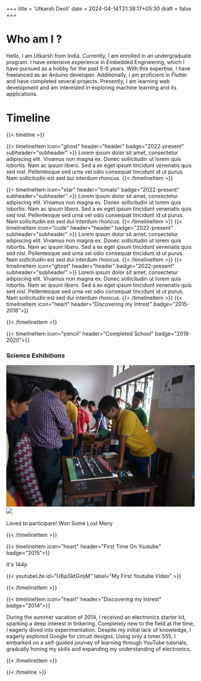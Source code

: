+++
title = 'Utkarsh Deoli'
date = 2024-04-14T21:38:17+05:30
draft = false
+++

# Who am I ?

Hello, I am Utkarsh from India. Currently, I am enrolled in an undergraduate program. I have extensive experience in Embedded Engineering, which I have pursued as a hobby for the past 5-6 years. With this expertise, I have freelanced as an Arduino developer. Additionally, I am proficient in Flutter and have completed several projects. Presently, I am learning web development and am interested in exploring machine learning and its applications.

# Timeline
{{< timeline >}}

{{< timelineItem icon="ghost" header="header" badge="2022-present" subheader="subheader" >}}
Lorem ipsum dolor sit amet, consectetur adipiscing elit. Vivamus non magna ex. Donec sollicitudin ut lorem quis lobortis. Nam ac ipsum libero. Sed a ex eget ipsum tincidunt venenatis quis sed nisl. Pellentesque sed urna vel odio consequat tincidunt id ut purus. Nam sollicitudin est sed dui interdum rhoncus. 
{{< /timelineItem >}}



{{< timelineItem icon="star" header="tomato" badge="2022-present" subheader="subheader" >}}
Lorem ipsum dolor sit amet, consectetur adipiscing elit. Vivamus non magna ex. Donec sollicitudin ut lorem quis lobortis. Nam ac ipsum libero. Sed a ex eget ipsum tincidunt venenatis quis sed nisl. Pellentesque sed urna vel odio consequat tincidunt id ut purus. Nam sollicitudin est sed dui interdum rhoncus. 
{{< /timelineItem >}}
{{< timelineItem icon="code" header="header" badge="2022-present" subheader="subheader" >}}
Lorem ipsum dolor sit amet, consectetur adipiscing elit. Vivamus non magna ex. Donec sollicitudin ut lorem quis lobortis. Nam ac ipsum libero. Sed a ex eget ipsum tincidunt venenatis quis sed nisl. Pellentesque sed urna vel odio consequat tincidunt id ut purus. Nam sollicitudin est sed dui interdum rhoncus. 
{{< /timelineItem >}}
{{< timelineItem icon="ghost" header="header" badge="2022-present" subheader="subheader" >}}
Lorem ipsum dolor sit amet, consectetur adipiscing elit. Vivamus non magna ex. Donec sollicitudin ut lorem quis lobortis. Nam ac ipsum libero. Sed a ex eget ipsum tincidunt venenatis quis sed nisl. Pellentesque sed urna vel odio consequat tincidunt id ut purus. Nam sollicitudin est sed dui interdum rhoncus. 
{{< /timelineItem >}}
{{< timelineItem icon="heart" header="Discovering my Intrest" badge="2015-2018">}}

{{< /timelineItem >}}


{{< timelineItem icon="pencil" header="Completed School" badge="2018-2020">}}
<p></p>
<h3>Science Exhibitions</h3>
<img src="assets/me2018.jpg"/>
<img src="me2018.jpg"/>
<p>Loved to participare! Won Some Lost Many</p>
{{< /timelineItem >}}


{{< timelineItem icon="heart" header="First Time On Youtube" badge="2015">}}
<p>It's 144p</p>
{{< youtubeLite id="U8jsSktGmjM" label="My First Youtube Video" >}}

{{< /timelineItem >}}


{{< timelineItem icon="heart" header="Discovering my Intrest" badge="2014">}}
<p>
During the summer vacation of 2014, I received an electronics starter kit, sparking a deep interest in tinkering. Completely new to the field at the time, I eagerly dived into experimentation. Despite my initial lack of knowledge, I eagerly explored Google for circuit designs. Using only a timer 555, I embarked on a self-guided journey of learning through YouTube tutorials, gradually honing my skills and expanding my understanding of electronics.
</p>

{{< /timelineItem >}}

{{< /timeline >}}
